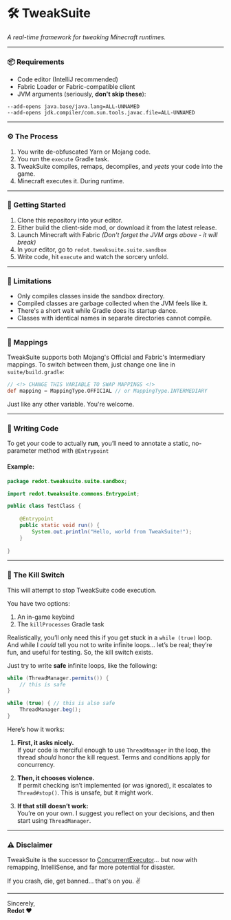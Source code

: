🛠️ TweakSuite
=
_A real-time framework for tweaking Minecraft runtimes._

---

### 📦 Requirements

- Code editor (IntelliJ recommended)
- Fabric Loader or Fabric-compatible client
- JVM arguments (seriously, **don't skip these**):
```text
--add-opens java.base/java.lang=ALL-UNNAMED
--add-opens jdk.compiler/com.sun.tools.javac.file=ALL-UNNAMED
```

---

### ⚙️ The Process
1. You write de-obfuscated Yarn or Mojang code.
2. You run the `execute` Gradle task.
3. TweakSuite compiles, remaps, decompiles, and _yeets_ your code into the game.
4. Minecraft executes it. During runtime.

---

### 🚀 Getting Started

1. Clone this repository into your editor.
2. Either build the client-side mod, or download it from the latest release.
3. Launch Minecraft with Fabric _(Don't forget the JVM args above - it will break)_
4. In your editor, go to `redot.tweaksuite.suite.sandbox`
5. Write code, hit `execute` and watch the sorcery unfold.

---

### 🧱 Limitations
- Only compiles classes inside the sandbox directory.
- Compiled classes are garbage collected when the JVM feels like it.
- There's a short wait while Gradle does its startup dance.
- Classes with identical names in separate directories cannot compile.

---

### 🔀 Mappings
TweakSuite supports both Mojang's Official and Fabric's Intermediary mappings.
To switch between them, just change one line in `suite/build.gradle`:
```groovy
// <!> CHANGE THIS VARIABLE TO SWAP MAPPINGS <!>
def mapping = MappingType.OFFICIAL // or MappingType.INTERMEDIARY
```
Just like any other variable. You're welcome.

---

### 🧪 Writing Code

To get your code to actually **run**, you’ll need to annotate 
a static, no-parameter method with `@Entrypoint`

#### Example:
```java
package redot.tweaksuite.suite.sandbox;

import redot.tweaksuite.commons.Entrypoint;

public class TestClass {
    
    @Entrypoint
    public static void run() {
        System.out.println("Hello, world from TweakSuite!");
    }
    
}
```
---

### 🛑 The Kill Switch
This will attempt to stop TweakSuite code execution.

You have two options:
1. An in-game keybind
2. The `killProcesses` Gradle task

Realistically, you’ll only need this if you get stuck in a `while (true)` loop.  
And while I *could* tell you not to write infinite loops... let’s be real; they’re fun, and useful for testing. 
So, the kill switch exists. 

Just try to write **safe** infinite loops, like the following:
```java
while (ThreadManager.permits()) {
    // this is safe
}

while (true) { // this is also safe
    ThreadManager.beg();
}
```

Here’s how it works:

1. **First, it asks nicely.**  
   If your code is merciful enough to use `ThreadManager` in the loop, the thread _should_ honor the kill request. Terms and conditions apply for concurrency.

2. **Then, it chooses violence.**  
   If permit checking isn’t implemented (or was ignored), it escalates to `Thread#stop()`. This is unsafe, but it might work.

3. **If that still doesn’t work:**  
   You’re on your own. I suggest you reflect on your decisions, and then start using `ThreadManager`.

---

### ⚠️ Disclaimer
TweakSuite is the successor to [ConcurrentExecutor](https://github.com/Rehdot/ConcurrentExecutor)... 
but now with remapping, IntelliSense, and far more potential for disaster.

If you crash, die, get banned... that's on you. ✌️

---
Sincerely,  
**Redot ❤️**